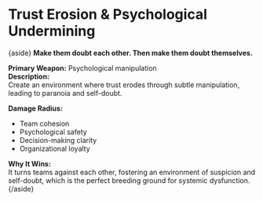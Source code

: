 
# Trust Erosion & Psychological Undermining

{aside}
**Make them doubt each other. Then make them doubt themselves.**  

**Primary Weapon:** Psychological manipulation    
**Description:**  
Create an environment where trust erodes through subtle manipulation, leading to paranoia and self-doubt.

**Damage Radius:**  
- Team cohesion
- Psychological safety
- Decision-making clarity
- Organizational loyalty

**Why It Wins:**  
It turns teams against each other, fostering an environment of suspicion and self-doubt, which is the perfect breeding ground for systemic dysfunction.
{/aside}


